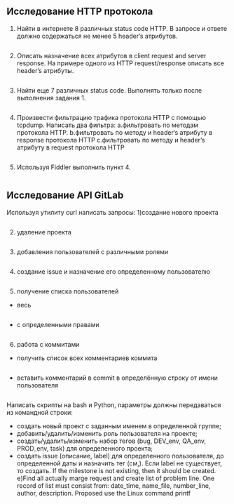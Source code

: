 ## Исследование HTTP протокола 

1) Найти в интернете 8 различных status code HTTP. В запросе и ответе должно содержаться не менее 5 header’s атрибутов. 
```

```
2) Описать назначение всех атрибутов в client request and server response. На примере одного из HTTP request/response описать все header’s атрибуты. 
```

```
3) Найти еще 7 различных status code. Выполнять только после выполнения задания 1. 
```

```
4) Произвести фильтрацию трафика протокола HTTP с помощью tcpdump. Написать два фильтра: a.фильтровать по методам протокола HTTP.  b.фильтровать по методу и header’s атрибуту в response протокола HTTP c.фильтровать по методу и header’s атрибуту в request протокола HTTP 
```

```
5) Используя Fiddler выполнить пункт 4. 
```

```
## Исследование API GitLab
Используя утилиту curl написать запросы: 
1)создание нового проекта
```

```
2) удаление проекта 
```

```
3) добавления пользователей с различными ролями 
```

```
4) создание issue и назначение его определенному пользователю 
```

```
5) получение списка пользователей 
- весь
```

```
- с определенными правами
```

```
6) работа с коммитами
- получить список всех комментариев коммита 
```

```
- вставить комментарий в commit в определённую строку от имени пользователя 
```

```
Написать скрипты на bash и Python, параметры должны передаваться из командной строки: 
- создать новый проект с заданным именем в определенной группе; 
- добавить/удалить/изменить роль пользователя на проекте; 
- создать/удалить/изменить набор тегов (bug, DEV_env, QA_env, PROD_env, task) для определенного проекта; 
- создать issue (описание, label) для определенного пользователя, до определенной даты и назначить тег (см,). Если label не существует, то создать. If the milestone is not existing, then it should be created. e)Find all actually marge request and create list of problem line. One record of list must consist from: date_time, name_file, number_line, author, description. Proposed use the Linux command printf 
